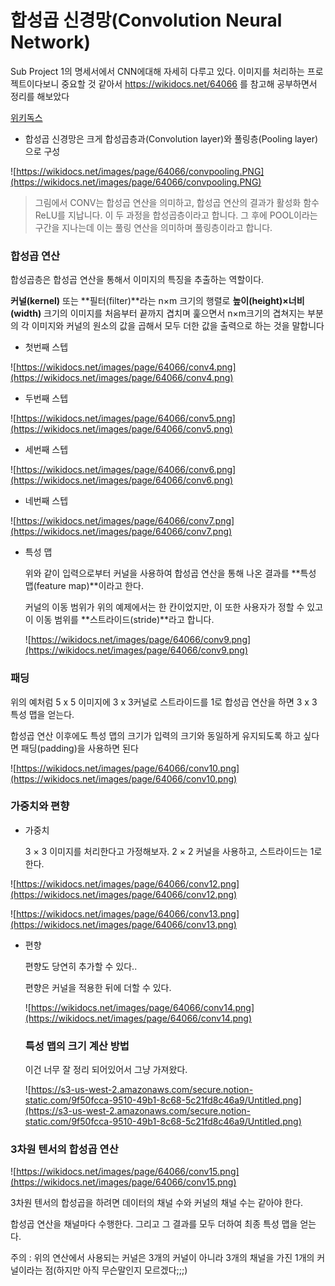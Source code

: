 # 합성곱 신경망(Convolution Neural Network)



Sub Project 1의 명세서에서 CNN에대해 자세히 다루고 있다. 이미지를 처리하는 프로젝트이다보니 중요할 것 같아서 https://wikidocs.net/64066 를 참고해 공부하면서 정리를 해보았다

[위키독스](https://wikidocs.net/64066)

- 합성곱 신경망은 크게 합성곱층과(Convolution layer)와 풀링층(Pooling layer)으로 구성

![https://wikidocs.net/images/page/64066/convpooling.PNG](https://wikidocs.net/images/page/64066/convpooling.PNG)

> 그림에서 CONV는 합성곱 연산을 의미하고, 합성곱 연산의 결과가 활성화 함수 ReLU를 지납니다. 이 두 과정을 합성곱층이라고 합니다. 그 후에 POOL이라는 구간을 지나는데 이는 풀링 연산을 의미하며 풀링층이라고 합니다.

### 합성곱 연산

합성곱층은 합성곱 연산을 통해서 이미지의 특징을 추출하는 역할이다.

**커널(kernel)** 또는 **필터(filter)**라는 n×m 크기의 행렬로 **높이(height)×너비(width)** 크기의 이미지를 처음부터 끝까지 겹치며 훑으면서 n×m크기의 겹쳐지는 부분의 각 이미지와 커널의 원소의 값을 곱해서 모두 더한 값을 출력으로 하는 것을 말합니다

- 첫번째 스텝

![https://wikidocs.net/images/page/64066/conv4.png](https://wikidocs.net/images/page/64066/conv4.png)

- 두번째 스텝

![https://wikidocs.net/images/page/64066/conv5.png](https://wikidocs.net/images/page/64066/conv5.png)

- 세번째 스텝

![https://wikidocs.net/images/page/64066/conv6.png](https://wikidocs.net/images/page/64066/conv6.png)

- 네번째 스텝

![https://wikidocs.net/images/page/64066/conv7.png](https://wikidocs.net/images/page/64066/conv7.png)

- 특성 맵

  위와 같이 입력으로부터 커널을 사용하여 합성곱 연산을 통해 나온 결과를 **특성 맵(feature map)**이라고 한다.

  커널의 이동 범위가 위의 예제에서는 한 칸이었지만, 이 또한 사용자가 정할 수 있고 이 이동 범위를 **스트라이드(stride)**라고 합니다.

  ![https://wikidocs.net/images/page/64066/conv9.png](https://wikidocs.net/images/page/64066/conv9.png)

### 패딩

위의 예처럼 5 x 5 이미지에 3 x 3커널로 스트라이드를 1로 합성곱 연산을 하면 3 x 3 특성 맵을 얻는다.

합성곱 연산 이후에도 특성 맵의 크기가 입력의 크기와 동일하게 유지되도록 하고 싶다면 패딩(padding)을 사용하면 된다

![https://wikidocs.net/images/page/64066/conv10.png](https://wikidocs.net/images/page/64066/conv10.png)

### 가중치와 편향

- 가중치

  3 × 3 이미지를 처리한다고 가정해보자. 2 × 2 커널을 사용하고, 스트라이드는 1로 한다.

![https://wikidocs.net/images/page/64066/conv12.png](https://wikidocs.net/images/page/64066/conv12.png)

![https://wikidocs.net/images/page/64066/conv13.png](https://wikidocs.net/images/page/64066/conv13.png)

- 편향

  편향도 당연히 추가할 수 있다..

  편향은 커널을 적용한 뒤에 더할 수 있다.

  ![https://wikidocs.net/images/page/64066/conv14.png](https://wikidocs.net/images/page/64066/conv14.png)

  ### 특성 맵의 크기 계산 방법

  이건 너무 잘 정리 되어있어서 그냥 가져왔다.

  ![https://s3-us-west-2.amazonaws.com/secure.notion-static.com/9f50fcca-9510-49b1-8c68-5c21fd8c46a9/Untitled.png](https://s3-us-west-2.amazonaws.com/secure.notion-static.com/9f50fcca-9510-49b1-8c68-5c21fd8c46a9/Untitled.png)

### 3차원 텐서의 합성곱 연산

![https://wikidocs.net/images/page/64066/conv15.png](https://wikidocs.net/images/page/64066/conv15.png)

3차원 텐서의 합성곱을 하려면 데이터의 채널 수와 커널의 채널 수는 같아야 한다.

합성곱 연산을 채널마다 수행한다. 그리고 그 결과를 모두 더하여 최종 특성 맵을 얻는다.

주의 : 위의 연산에서 사용되는 커널은 3개의 커널이 아니라 3개의 채널을 가진 1개의 커널이라는 점(하지만 아직 무슨말인지 모르겠다;;;)